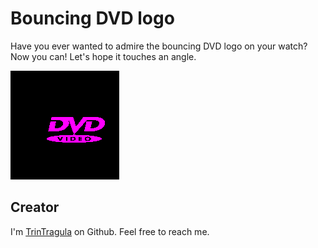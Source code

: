 # Bouncing DVD logo

Have you ever wanted to admire the bouncing DVD logo on your watch? Now you can! Let's hope it touches an angle.

![Gif of the DVD logo bouncing around](screenshot.gif)

## Creator

I'm [TrinTragula](https://github.com/TrinTragula) on Github. Feel free to reach me.